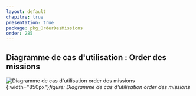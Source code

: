 ```yaml
---
layout: default
chapitre: true
presentation: true
package: pkg_OrderDesMissions
order: 285
---
```


## Diagramme de cas d'utilisation : Order des missions

![Diagramme de cas d'utilisation order des missions](/gestion-personnels/diagrammes/pkg_OrderDesMissions/cas_dutilisation_pkg_OrderDesMissions.svg){:width="850px"}_figure: Diagramme de cas d'utilisation order des missions_

<!-- new slide -->